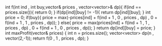 int f(int ind , int buy,vector<int>& prices , vector<vector<int>>& dp){
if(ind == prices.size()){
return 0;
}
if(dp[ind][buy] != -1){
return dp[ind][buy];
}
int price = 0;
if(buy){
price = max(-prices[ind] + f(ind + 1 , 0 , prices , dp) , 0 + f(ind + 1 , 1 , prices , dp));
}
else{
price = max(prices[ind] + f(ind + 1 , 1 , prices , dp) , 0 + f(ind + 1 , 0 , prices , dp));
}
return dp[ind][buy] = price;
}
int maxProfit(vector<int>& prices) {
int n = prices.size();
vector<vector<int>> dp(n , vector<int>(2,-1));
return f(0 , 1 , prices , dp);
}